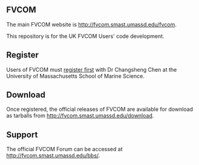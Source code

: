 FVCOM
-----

The main FVCOM website is http://fvcom.smast.umassd.edu/fvcom.

This repository is for the UK FVCOM Users' code development.

Register
--------

Users of FVCOM must [register first](http://fvcom.smast.umassd.edu/wp-login.php?action=register) with Dr Changsheng Chen at the University of Massachusetts School of Marine Science.

Download
--------

Once registered, the official releases of FVCOM are available for download as tarballs from http://fvcom.smast.umassd.edu/download.

Support
-------

The official FVCOM Forum can be accessed at http://fvcom.smast.umassd.edu/bbs/.

